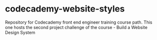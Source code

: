 # codecademy-website-styles
Repository for Codecademy front end engineer training course path. This one hosts the second project challenge of the course - Build a Website Design System
